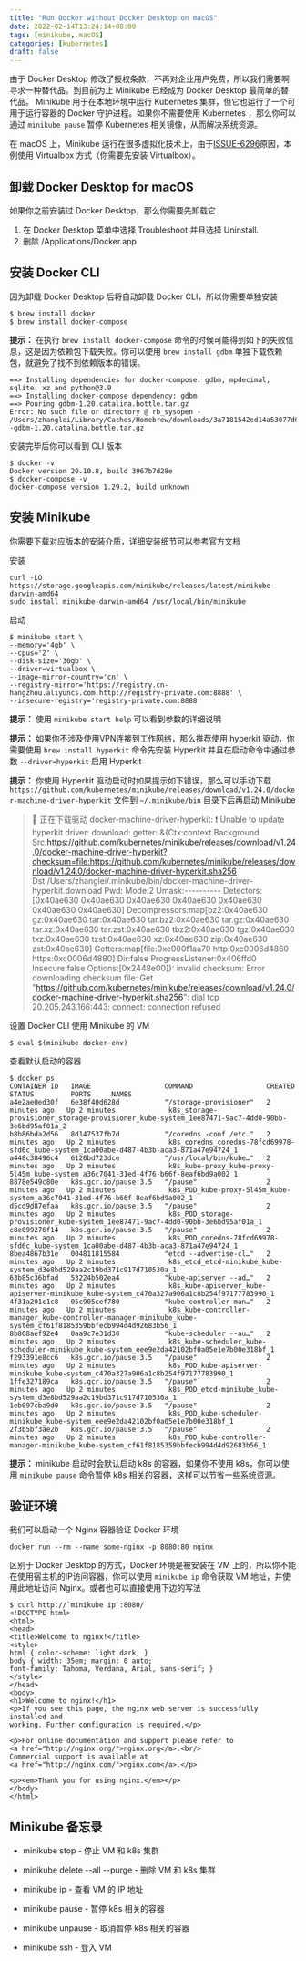 ```yaml
---
title: "Run Docker without Docker Desktop on macOS"
date: 2022-02-14T13:24:14+08:00
tags: [minikube, macOS]
categories: [kubernetes]
draft: false
---
```


由于 Docker Desktop 修改了授权条款，不再对企业用户免费，所以我们需要啊寻求一种替代品。到目前为止 Minikube 已经成为 Docker Desktop 最简单的替代品。 Minikube 用于在本地环境中运行 Kubernetes 集群，但它也运行了一个可用于运行容器的 Docker 守护进程。如果你不需要使用 Kubernetes ，那么你可以通过 `minikube pause` 暂停 Kubernetes 相关镜像，从而解决系统资源。

在 macOS 上，Minikube 运行在很多虚拟化技术上，由于[ISSUE-6296](https://github.com/kubernetes/minikube/issues/6296)原因，本例使用 Virtualbox 方式（你需要先安装 Virtualbox）。

## 卸载 Docker Desktop for macOS

如果你之前安装过 Docker Desktop，那么你需要先卸载它

1. 在 Docker Desktop 菜单中选择 Troubleshoot 并且选择 Uninstall.
2. 删除 /Applications/Docker.app

## 安装 Docker CLI

因为卸载 Docker Desktop 后将自动卸载 Docker CLI，所以你需要单独安装

```shell
$ brew install docker
$ brew install docker-compose
```

**提示：** 在执行 `brew install docker-compose` 命令的时候可能得到如下的失败信息，这是因为依赖包下载失败。你可以使用 `brew install gdbm` 单独下载依赖包，就避免了找不到依赖版本的错误。

```shell
==> Installing dependencies for docker-compose: gdbm, mpdecimal, sqlite, xz and python@3.9
==> Installing docker-compose dependency: gdbm
==> Pouring gdbm-1.20.catalina.bottle.tar.gz
Error: No such file or directory @ rb_sysopen - /Users/zhanglei/Library/Caches/Homebrew/downloads/3a7181542ed14a53077d6b4cd5685859711691e0cb8029f0b49b159a47a7b999--gdbm-1.20.catalina.bottle.tar.gz
```

安装完毕后你可以看到 CLI 版本

```shell
$ docker -v
Docker version 20.10.8, build 3967b7d28e
$ docker-compose -v
docker-compose version 1.29.2, build unknown
```

## 安装 Minikube

你需要下载对应版本的安装介质，详细安装细节可以参考[官方文档](https://minikube.sigs.k8s.io/docs/start/)

安装

```shell
curl -LO https://storage.googleapis.com/minikube/releases/latest/minikube-darwin-amd64
sudo install minikube-darwin-amd64 /usr/local/bin/minikube
```

启动

```shell
$ minikube start \
--memory='4gb' \
--cpus='2' \
--disk-size='30gb' \
--driver=virtualbox \
--image-mirror-country='cn' \
--registry-mirror='https://registry.cn-hangzhou.aliyuncs.com,http://registry-private.com:8888' \
--insecure-registry='registry-private.com:8888'
```

**提示：** 使用  `minikube start help` 可以看到参数的详细说明

**提示：** 如果你不涉及使用VPN连接到工作网络，那么推荐使用 hyperkit 驱动，你需要使用 `brew install hyperkit` 命令先安装 Hyperkit 并且在启动命令中通过参数 `--driver=hyperkit` 启用 Hyperkit

**提示：** 你使用 Hyperkit 驱动启动时如果提示如下错误，那么可以手动下载 `https://github.com/kubernetes/minikube/releases/download/v1.24.0/docker-machine-driver-hyperkit` 文件到 `~/.minikube/bin` 目录下后再启动 Minikube

> 💾  正在下载驱动 docker-machine-driver-hyperkit:
❗  Unable to update hyperkit driver: download: getter: &{Ctx:context.Background Src:https://github.com/kubernetes/minikube/releases/download/v1.24.0/docker-machine-driver-hyperkit?checksum=file:https://github.com/kubernetes/minikube/releases/download/v1.24.0/docker-machine-driver-hyperkit.sha256 Dst:/Users/zhanglei/.minikube/bin/docker-machine-driver-hyperkit.download Pwd: Mode:2 Umask:---------- Detectors:[0x40ae630 0x40ae630 0x40ae630 0x40ae630 0x40ae630 0x40ae630 0x40ae630] Decompressors:map[bz2:0x40ae630 gz:0x40ae630 tar:0x40ae630 tar.bz2:0x40ae630 tar.gz:0x40ae630 tar.xz:0x40ae630 tar.zst:0x40ae630 tbz2:0x40ae630 tgz:0x40ae630 txz:0x40ae630 tzst:0x40ae630 xz:0x40ae630 zip:0x40ae630 zst:0x40ae630] Getters:map[file:0xc000f1aa70 http:0xc0006d4860 https:0xc0006d4880] Dir:false ProgressListener:0x406ffd0 Insecure:false Options:[0x2448e00]}: invalid checksum: Error downloading checksum file: Get "https://github.com/kubernetes/minikube/releases/download/v1.24.0/docker-machine-driver-hyperkit.sha256": dial tcp 20.205.243.166:443: connect: connection refused

设置 Docker CLI 使用 Minikube 的 VM

```shell
$ eval $(minikube docker-env)
```

查看默认启动的容器

```shell
$ docker ps
CONTAINER ID   IMAGE                  COMMAND                  CREATED         STATUS         PORTS     NAMES
a4e2ae0ed30f   6e38f40d628d           "/storage-provisioner"   2 minutes ago   Up 2 minutes             k8s_storage-provisioner_storage-provisioner_kube-system_1ee87471-9ac7-4dd0-90bb-3e6bd95af01a_2
b8b86bda2d56   8d147537fb7d           "/coredns -conf /etc…"   2 minutes ago   Up 2 minutes             k8s_coredns_coredns-78fcd69978-sfd6c_kube-system_1ca00abe-d487-4b3b-aca3-871a47e94724_1
a448c38496c4   6120bd723dce           "/usr/local/bin/kube…"   2 minutes ago   Up 2 minutes             k8s_kube-proxy_kube-proxy-5l45m_kube-system_a36c7041-31ed-4f76-b66f-8eaf6bd9a002_1
8878e549c80e   k8s.gcr.io/pause:3.5   "/pause"                 2 minutes ago   Up 2 minutes             k8s_POD_kube-proxy-5l45m_kube-system_a36c7041-31ed-4f76-b66f-8eaf6bd9a002_1
d5cd9d87efaa   k8s.gcr.io/pause:3.5   "/pause"                 2 minutes ago   Up 2 minutes             k8s_POD_storage-provisioner_kube-system_1ee87471-9ac7-4dd0-90bb-3e6bd95af01a_1
c8e099276f14   k8s.gcr.io/pause:3.5   "/pause"                 2 minutes ago   Up 2 minutes             k8s_POD_coredns-78fcd69978-sfd6c_kube-system_1ca00abe-d487-4b3b-aca3-871a47e94724_1
8bea4867b31e   004811815584           "etcd --advertise-cl…"   2 minutes ago   Up 2 minutes             k8s_etcd_etcd-minikube_kube-system_d3e8bd529aa2c19bd371c917d710530a_1
63b85c36bfad   53224b502ea4           "kube-apiserver --ad…"   2 minutes ago   Up 2 minutes             k8s_kube-apiserver_kube-apiserver-minikube_kube-system_c470a327a906a1c8b254f97177783990_1
4f31a201c1c8   05c905cef780           "kube-controller-man…"   2 minutes ago   Up 2 minutes             k8s_kube-controller-manager_kube-controller-manager-minikube_kube-system_cf61f8185359bbfecb994d4d92683b56_1
8b868aef92e4   0aa9c7e31d30           "kube-scheduler --au…"   2 minutes ago   Up 2 minutes             k8s_kube-scheduler_kube-scheduler-minikube_kube-system_eee9e2da42102bf0a05e1e7b00e318bf_1
f293391e8cc6   k8s.gcr.io/pause:3.5   "/pause"                 2 minutes ago   Up 2 minutes             k8s_POD_kube-apiserver-minikube_kube-system_c470a327a906a1c8b254f97177783990_1
1ffe327189ca   k8s.gcr.io/pause:3.5   "/pause"                 2 minutes ago   Up 2 minutes             k8s_POD_etcd-minikube_kube-system_d3e8bd529aa2c19bd371c917d710530a_1
1eb097cba9d0   k8s.gcr.io/pause:3.5   "/pause"                 2 minutes ago   Up 2 minutes             k8s_POD_kube-scheduler-minikube_kube-system_eee9e2da42102bf0a05e1e7b00e318bf_1
2f3b5bf3ae2b   k8s.gcr.io/pause:3.5   "/pause"                 2 minutes ago   Up 2 minutes             k8s_POD_kube-controller-manager-minikube_kube-system_cf61f8185359bbfecb994d4d92683b56_1
```

**提示：** minikube 启动时会默认启动 k8s 的容器，如果你不使用 k8s，你可以使用 `minikube pause` 命令暂停 k8s 相关的容器，这样可以节省一些系统资源。

## 验证环境

我们可以启动一个 Nginx 容器验证 Docker 环境

```shell
docker run --rm --name some-nginx -p 8080:80 nginx
```

区别于 Docker Desktop 的方式，Docker 环境是被安装在 VM 上的，所以你不能在使用宿主机的IP访问容器，你可以使用 `minikube ip` 命令获取 VM 地址，并使用此地址访问 Nginx。或者也可以直接使用下边的写法

```shell
$ curl http://`minikube ip`:8080/
<!DOCTYPE html>
<html>
<head>
<title>Welcome to nginx!</title>
<style>
html { color-scheme: light dark; }
body { width: 35em; margin: 0 auto;
font-family: Tahoma, Verdana, Arial, sans-serif; }
</style>
</head>
<body>
<h1>Welcome to nginx!</h1>
<p>If you see this page, the nginx web server is successfully installed and
working. Further configuration is required.</p>

<p>For online documentation and support please refer to
<a href="http://nginx.org/">nginx.org</a>.<br/>
Commercial support is available at
<a href="http://nginx.com/">nginx.com</a>.</p>

<p><em>Thank you for using nginx.</em></p>
</body>
</html>
```

## Minikube 备忘录

* minikube stop - 停止 VM 和 k8s 集群

* minikube delete --all --purge - 删除 VM 和 k8s 集群

* minikube ip - 查看 VM 的 IP 地址

* minikube pause - 暂停 k8s 相关的容器

* minikube unpause - 取消暂停 k8s 相关的容器

* minikube ssh - 登入 VM
